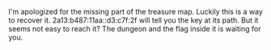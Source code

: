 I'm apologized for the missing part of the treasure map. Luckily this is a way to recover it. 2a13:b487:11aa::d3:c7f:2f will tell you the key at its path. But it seems not easy to reach it?
The dungeon and the flag inside it is waiting for you.
